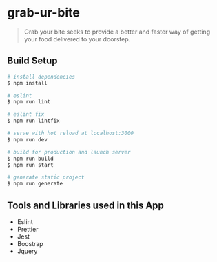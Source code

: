 # grab-ur-bite

> Grab your bite seeks to provide a better and faster way of getting your food delivered to your doorstep.

## Build Setup

```bash
# install dependencies
$ npm install

# eslint
$ npm run lint

# eslint fix
$ npm run lintfix

# serve with hot reload at localhost:3000
$ npm run dev

# build for production and launch server
$ npm run build
$ npm run start

# generate static project
$ npm run generate
```

## Tools and Libraries used in this App

- Eslint
- Prettier
- Jest
- Boostrap
- Jquery

